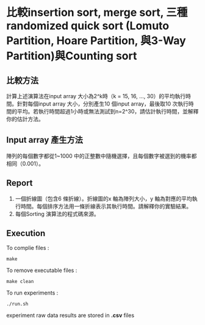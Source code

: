 # 比較insertion sort, merge sort, 三種randomized quick sort (Lomuto Partition, Hoare Partition, 與3-Way Partition)與Counting sort

## 比較方法
計算上述演算法在input array 大小為2^k時（k = 15, 16, …, 30）的平均執行時間。針對每個input array 大小，分別產生10 個input array，最後取10 次執行時間的平均。若執行時間超過1小時或無法測試到n=2^30，請估計執行時間，並解釋你的估計方法。

## Input array 產生方法
陣列的每個數字都從1~1000 中的正整數中隨機選擇，且每個數字被選到的機率都相同（0.001）。

## Report 
1. 一個折線圖（包含6 條折線）。折線圖的x 軸為陣列大小，y 軸為對應的平均執行時間。每個排序方法用一條折線表示其執行時間。請解釋你的實驗結果。
2. 每個Sorting 演算法的程式碼來源。


## Execution
To complie files :
```
make
```
To remove executable files :
```
make clean 
```
To run experiments :
```
./run.sh 
```
experiment raw data results are stored in **.csv** files  
